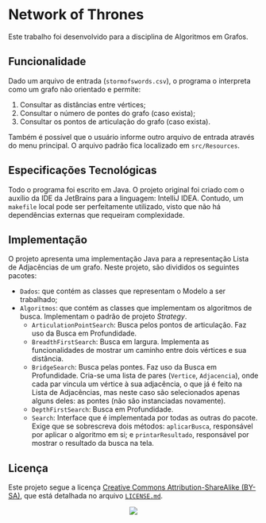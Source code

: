 # Network of Thrones
Este trabalho foi desenvolvido para a disciplina de Algoritmos em Grafos.

## Funcionalidade
Dado um arquivo de entrada (`stormofswords.csv`), o programa o interpreta como um grafo não orientado e permite:
1. Consultar as distâncias entre vértices;
2. Consultar o número de pontes do grafo (caso exista);
3. Consultar os pontos de articulação do grafo (caso exista).

Também é possível que o usuário informe outro arquivo de entrada através do menu principal. O arquivo padrão fica localizado em `src/Resources`.

## Especificações Tecnológicas
Todo o programa foi escrito em Java. O projeto original foi criado com o auxílio da IDE da JetBrains para a linguagem: IntelliJ IDEA. Contudo, um `makefile` local pode ser perfeitamente utilizado, visto que não há dependências externas que requeiram complexidade.

## Implementação
O projeto apresenta uma implementação Java para a representação Lista de Adjacências de um grafo.
Neste projeto, são divididos os seguintes pacotes:
- `Dados`: que contém as classes que representam o Modelo a ser trabalhado;
- `Algoritmos`: que contém as classes que implementam os algoritmos de busca. Implementam o padrão de projeto *Strategy*.
  - `ArticulationPointSearch`: Busca pelos pontos de articulação. Faz uso da Busca em Profundidade.
  - `BreadthFirstSearch`: Busca em largura. Implementa as funcionalidades de mostrar um caminho entre dois vértices e sua distância.
  - `BridgeSearch`: Busca pelas pontes. Faz uso da Busca em Profundidade. Cria-se uma lista de pares (`Vertice`, `Adjacencia`), onde cada par vincula um vértice à sua adjacência, o que já é feito na Lista de Adjacências, mas neste caso são selecionados apenas alguns deles: as pontes (não são instanciadas novamente).
  - `DepthFirstSearch`: Busca em Profundidade.
  - `Search`: Interface que é implementada por todas as outras do pacote. Exige que se sobrescreva dois métodos: `aplicarBusca`, responsável por aplicar o algoritmo em si; e `printarResultado`, responsável por mostrar o resultado da busca na tela.

## Licença
Este projeto segue a licença [Creative Commons Attribution-ShareAlike (BY-SA)](https://creativecommons.org/licenses/by-sa/4.0/), que está detalhada no arquivo [`LICENSE.md`](LICENSE.md).
<p align="center">
  <img src="https://licensebuttons.net/l/by-sa/3.0/88x31.png">
</p>
